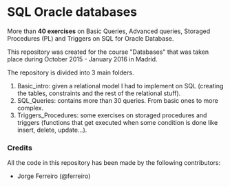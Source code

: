 # SQL Oracle databases

More than <b>40 exercises</b> on Basic Queries, Advanced queries, Storaged Procedures (PL) and Triggers on SQL for Oracle Database.

This repository was created for the course "Databases" that was taken place during October 2015 - January 2016 in Madrid.

The repository is divided into 3 main folders.

1. Basic_intro: given a relational model I had to implement on SQL (creating the tables, constraints and the rest of the relational stuff).
2. SQL_Queries: contains more than 30 queries. From basic ones to more complex.
3. Triggers_Procedures: some exercises on storaged procedures and triggers (functions that get executed when some condition is done like insert, delete, update...).

### Credits
All the code in this repository has been made by the following contributors:
- Jorge Ferreiro (@ferreiro)
